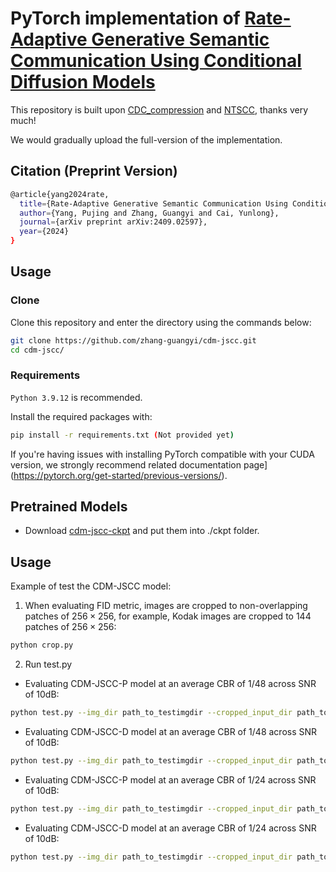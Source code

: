 # PyTorch implementation of [Rate-Adaptive Generative Semantic Communication Using Conditional Diffusion Models](https://arxiv.org/pdf/2409.02597) 

This repository is built upon [CDC_compression](https://github.com/buggyyang/CDC_compression) and [NTSCC](https://github.com/wsxtyrdd/NTSCC_JSAC22), thanks very much!

We would gradually upload the full-version of the implementation.

## Citation (Preprint Version)
``` bash
@article{yang2024rate,
  title={Rate-Adaptive Generative Semantic Communication Using Conditional Diffusion Models},
  author={Yang, Pujing and Zhang, Guangyi and Cai, Yunlong},
  journal={arXiv preprint arXiv:2409.02597},
  year={2024}
}
```


## Usage
### Clone
Clone this repository and enter the directory using the commands below:
```bash
git clone https://github.com/zhang-guangyi/cdm-jscc.git
cd cdm-jscc/
```

### Requirements
`Python 3.9.12` is recommended.

Install the required packages with:
```bash
pip install -r requirements.txt (Not provided yet)
```
If you're having issues with installing PyTorch compatible with your CUDA version, we strongly recommend related documentation page](https://pytorch.org/get-started/previous-versions/).

## Pretrained Models
- Download [cdm-jscc-ckpt](https://pan.baidu.com/s/1ESqxaqwQHlMl595_rqC7AA?pwd=94yp) and put them into ./ckpt folder.

## Usage
Example of test the CDM-JSCC model:
1. When evaluating FID metric, images are cropped to non-overlapping patches of $256 \times 256$, for example, Kodak images are cropped to 144 patches of $256 \times 256$:
```bash
python crop.py
```
2. Run test.py
- Evaluating CDM-JSCC-P model at an average CBR of $1/48$ across SNR of $10$dB:
```bash
python test.py --img_dir path_to_testimgdir --cropped_input_dir path_to_croppedimgdir --snr 10 --root path_to_cdm-jscc --ckpt ckpt/cbr1_48-eta0.5-snr10.pt --mask_ratio 0.13 --n_denoise_step 17
``` 

- Evaluating CDM-JSCC-D model at an average CBR of $1/48$ across SNR of $10$dB:
```bash
python test.py --img_dir path_to_testimgdir --cropped_input_dir path_to_croppedimgdir --snr 10 --root path_to_cdm-jscc --ckpt ckpt/cbr1_48-eta0.1-snr10.pt --mask_ratio 0.15 --n_denoise_step 1
``` 

- Evaluating CDM-JSCC-P model at an average CBR of $1/24$ across SNR of $10$dB:
```bash
python test.py --img_dir path_to_testimgdir --cropped_input_dir path_to_croppedimgdir --snr 10 --root path_to_cdm-jscc --ckpt ckpt/cbr1_24-eta0.5-snr10.pt --mask_ratio 0.316 --n_denoise_step 17
``` 

- Evaluating CDM-JSCC-D model at an average CBR of $1/24$ across SNR of $10$dB:
```bash
python test.py --img_dir path_to_testimgdir --cropped_input_dir path_to_croppedimgdir --snr 10 --root path_to_cdm-jscc --ckpt ckpt/cbr1_24-eta0.1-snr10.pt --mask_ratio 0.41 --n_denoise_step 1
```

